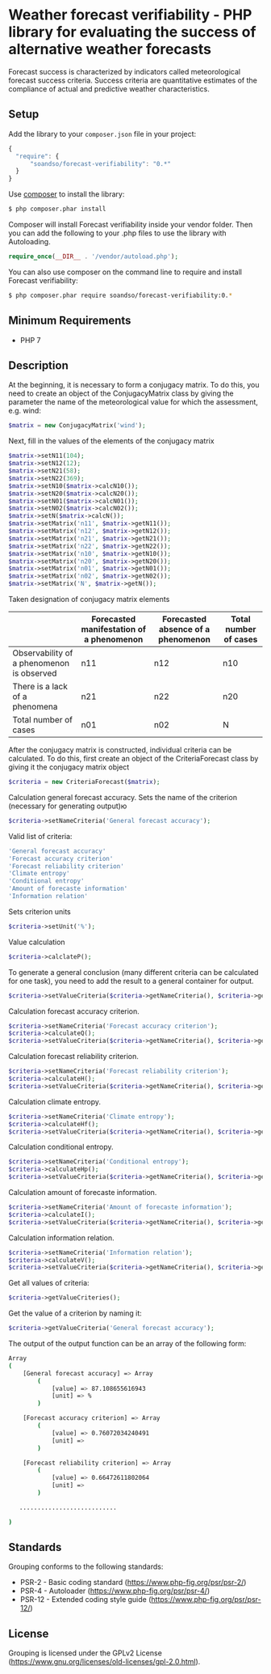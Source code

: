 # Weather forecast verifiability - PHP library for evaluating the success of alternative weather forecasts

Forecast success is characterized by indicators called meteorological forecast success criteria. Success criteria are quantitative estimates of the compliance of actual and predictive weather characteristics.

Setup
-----

Add the library to your `composer.json` file in your project:

```javascript
{
  "require": {
      "soandso/forecast-verifiability": "0.*"
  }
}
```

Use [composer](http://getcomposer.org) to install the library:

```bash
$ php composer.phar install
```

Composer will install Forecast verifiability inside your vendor folder. Then you can add the following to your
.php files to use the library with Autoloading.

```php
require_once(__DIR__ . '/vendor/autoload.php');
```

You can also use composer on the command line to require and install Forecast verifiability:

```bash
$ php composer.phar require soandso/forecast-verifiability:0.*
```

## Minimum Requirements
 * PHP 7

## Description

At the beginning, it is necessary to form a conjugacy matrix. To do this, you need to create an object of the ConjugacyMatrix class by giving the parameter the name of the meteorological value for which the assessment, e.g. wind:

```php
$matrix = new ConjugacyMatrix('wind');
```
Next, fill in the values ​​of the elements of the conjugacy matrix

```php
$matrix->setN11(104);
$matrix->setN12(12);
$matrix->setN21(58);
$matrix->setN22(369);
$matrix->setN10($matrix->calcN10());
$matrix->setN20($matrix->calcN20());
$matrix->setN01($matrix->calcN01());
$matrix->setN02($matrix->calcN02());
$matrix->setN($matrix->calcN());
$matrix->setMatrix('n11', $matrix->getN11());
$matrix->setMatrix('n12', $matrix->getN12());
$matrix->setMatrix('n21', $matrix->getN21());
$matrix->setMatrix('n22', $matrix->getN22());
$matrix->setMatrix('n10', $matrix->getN10());
$matrix->setMatrix('n20', $matrix->getN20());
$matrix->setMatrix('n01', $matrix->getN01());
$matrix->setMatrix('n02', $matrix->getN02());
$matrix->setMatrix('N', $matrix->getN());
```

Taken designation of conjugacy matrix elements

|                                           | Forecasted manifestation of a phenomenon | Forecasted absence of a phenomenon | Total number of cases |
|-------------------------------------------|------------------------------------------|------------------------------------|-----------------------|
| Observability of a phenomenon is observed |                    n11                   |                  n12               |           n10         |
| There is a lack of a phenomena            |                    n21                   |                  n22               |           n20         |
| Total number of cases                     |                    n01                   |                  n02               |            N          |


After the conjugacy matrix is ​​constructed, individual criteria can be calculated.
To do this, first create an object of the CriteriaForecast class by giving it the conjugacy matrix object

```php
$criteria = new CriteriaForecast($matrix);
```

Calculation general forecast accuracy.
Sets the name of the criterion (necessary for generating output)ю

```php
$criteria->setNameCriteria('General forecast accuracy');
```

Valid list of criteria:
```bash
'General forecast accuracy'
'Forecast accuracy criterion'
'Forecast reliability criterion'
'Climate entropy'
'Conditional entropy'
'Amount of forecaste information'
'Information relation'
```

Sets criterion units

```php
$criteria->setUnit('%');
```

Value calculation

```php
$criteria->calclateP();
```

To generate a general conclusion (many different criteria can be calculated for one task), you need to add the result to a general container for output.

```php
$criteria->setValueCriteria($criteria->getNameCriteria(), $criteria->getP(), $criteria->getUnit());
```

Calculation forecast accuracy criterion.
```php
$criteria->setNameCriteria('Forecast accuracy criterion');
$criteria->calculateQ();
$criteria->setValueCriteria($criteria->getNameCriteria(), $criteria->getQ());
```

Calculation forecast reliability criterion.
```php
$criteria->setNameCriteria('Forecast reliability criterion');
$criteria->calculateH();
$criteria->setValueCriteria($criteria->getNameCriteria(), $criteria->getH());
```

Calculation climate entropy.
```php
$criteria->setNameCriteria('Climate entropy');
$criteria->calculateHf();
$criteria->setValueCriteria($criteria->getNameCriteria(), $criteria->getHf());
```

Calculation conditional entropy.
```php
$criteria->setNameCriteria('Conditional entropy');
$criteria->calculateHp();
$criteria->setValueCriteria($criteria->getNameCriteria(), $criteria->getHp());
```

Calculation amount of forecaste information.
```php
$criteria->setNameCriteria('Amount of forecaste information');
$criteria->calculateI();
$criteria->setValueCriteria($criteria->getNameCriteria(), $criteria->getI());
```

Calculation information relation.
```php
$criteria->setNameCriteria('Information relation');
$criteria->calculateV();
$criteria->setValueCriteria($criteria->getNameCriteria(), $criteria->getV());
```

Get all values ​​of criteria:
```php
$criteria->getValueCriteries();
```

Get the value of a criterion by naming it:
```php
$criteria->getValueCriteria('General forecast accuracy');
```

The output of the output function can be an array of the following form:

```bash
Array
(
    [General forecast accuracy] => Array
        (
            [value] => 87.108655616943
            [unit] => %
        )

    [Forecast accuracy criterion] => Array
        (
            [value] => 0.76072034240491
            [unit] => 
        )

    [Forecast reliability criterion] => Array
        (
            [value] => 0.66472611802064
            [unit] => 
        )

   ...........................

)
```

Standards
---------

Grouping conforms to the following standards:

 * PSR-2  - Basic coding standard (https://www.php-fig.org/psr/psr-2/)
 * PSR-4  - Autoloader (https://www.php-fig.org/psr/psr-4/)
 * PSR-12 - Extended coding style guide (https://www.php-fig.org/psr/psr-12/)

License
-------

Grouping is licensed under the GPLv2 License (https://www.gnu.org/licenses/old-licenses/gpl-2.0.html).
